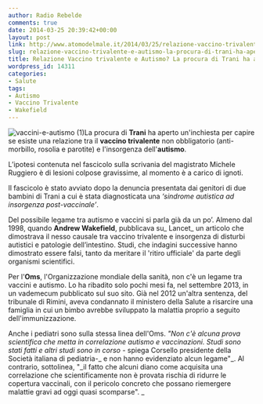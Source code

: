 ```yaml
---
author: Radio Rebelde
comments: true
date: 2014-03-25 20:39:42+00:00
layout: post
link: http://www.atomodelmale.it/2014/03/25/relazione-vaccino-trivalente-e-autismo-la-procura-di-trani-ha-aperto-uninchiesta/
slug: relazione-vaccino-trivalente-e-autismo-la-procura-di-trani-ha-aperto-uninchiesta
title: Relazione Vaccino trivalente e Autismo? La procura di Trani ha aperto un'inchiesta
wordpress_id: 14311
categories:
- Salute
tags:
- Autismo
- Vaccino Trivalente
- Wakefield
---
```


![vaccini-e-autismo (1)](http://www.atomodelmale.it/wp-content/uploads/2014/03/vaccini-e-autismo-1-300x191.jpg)La procura di **Trani** ha aperto un'inchiesta per capire se esiste una relazione tra il **vaccino trivalente** non obbligatorio (anti-morbillo, rosolia e parotite) e l'insorgenza dell'**autismo**.

L’ipotesi contenuta nel fascicolo sulla scrivania del magistrato Michele Ruggiero è di lesioni colpose gravissime, al momento è a carico di ignoti.

Il fascicolo è stato avviato dopo la denuncia presentata dai genitori di due bambini di Trani a cui è stata diagnosticata una _‘sindrome autistica ad insorgenza post-vaccinale’_.

Del possibile legame tra autismo e vaccini si parla già da un po’. Almeno dal 1998, quando **Andrew Wakefield**, pubblicava su_ Lancet_ un articolo che dimostrava il nesso causale tra vaccino trivalente e insorgenza di disturbi autistici e patologie dell’intestino. Studi, che indagini successive hanno dimostrato essere falsi, tanto da meritare il 'ritiro ufficiale' da parte degli organismi scientifici.



Per l'**Oms**, l'Organizzazione mondiale della sanità, non c'è un legame tra vaccini e autismo. Lo ha ribadito solo pochi mesi fa, nel settembre 2013, in un vademecum pubblicato sul suo sito. Già nel 2012 un'altra sentenza, del tribunale di Rimini, aveva condannato il ministero della Salute a risarcire una famiglia in cui un bimbo avrebbe sviluppato la malattia proprio a seguito dell'immunizzazione.

Anche i pediatri sono sulla stessa linea dell'Oms. _"Non c'è alcuna prova scientifica che metta in correlazione autismo e vaccinazioni. Studi sono stati fatti e altri studi sono in corso_ - spiega Corsello presidente della Società italiana di pediatria-_ e non hanno evidenziato alcun legame"_. Al contrario, sottolinea, "_il fatto che alcuni diano come acquisita una correlazione che scientificamente non è provata rischia di ridurre le copertura vaccinali, con il pericolo concreto che possano riemergere malattie gravi ad oggi quasi scomparse". _
